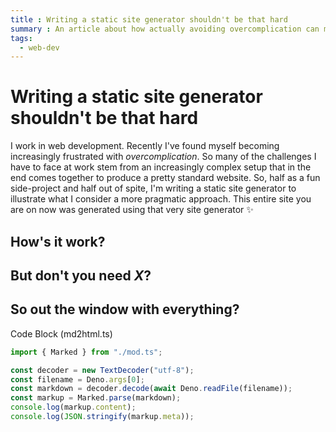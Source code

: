 ```yaml
---
title : Writing a static site generator shouldn't be that hard
summary : An article about how actually avoiding overcomplication can make for better solutions
tags: 
  - web-dev
---
```

# Writing a static site generator shouldn't be that hard

I work in web development. Recently I've found myself becoming increasingly frustrated with *overcomplication*. So many of the challenges I have to face at work stem from an increasingly complex setup that in the end comes together to produce a pretty standard website. So, half as a fun side-project and half out of spite, I'm writing a static site generator to illustrate what I consider a more pragmatic approach. This entire site you are on now was generated using that very site generator ✨

## How's it work?

## But don't you need *X*?

## So out the window with everything?


Code Block (md2html.ts)

```typescript
import { Marked } from "./mod.ts";

const decoder = new TextDecoder("utf-8");
const filename = Deno.args[0];
const markdown = decoder.decode(await Deno.readFile(filename));
const markup = Marked.parse(markdown);
console.log(markup.content);
console.log(JSON.stringify(markup.meta));
```
